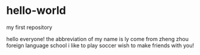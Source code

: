 # hello-world
my first repository

hello everyone!
the abbreviation of my name is ly
come from zheng zhou foreign language school
i like to play soccer
wish to make friends with you!
